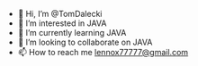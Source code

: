 - 👋 Hi, I’m @TomDalecki
- 👀 I’m interested in JAVA
- 🌱 I’m currently learning JAVA
- 💞️ I’m looking to collaborate on JAVA
- 📫 How to reach me lennox77777@gmail.com
<!---
TomDalecki/TomDalecki is a ✨ special ✨ repository because its `README.md` (this file) appears on your GitHub profile.
You can click the Preview link to take a look at your changes.
--->

